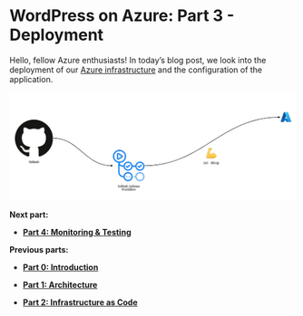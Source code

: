 # WordPress on Azure: Part 3 - Deployment

Hello, fellow Azure enthusiasts! In today’s blog post, we look into the deployment of our [Azure infrastructure](Part-1-Architecture.md) and the configuration of the application.

![Deployment](../images/deployment.jpg)

**Next part:**

* [**Part 4: Monitoring & Testing**](Part-4-Monitoring-and-Testing.md)

**Previous parts:**

* [**Part 0: Introduction**](Part-0-Introduction.md)

* [**Part 1: Architecture**](Part-1-Architecture.md)

* [**Part 2: Infrastructure as Code**](Part-2-IaC.md)
  